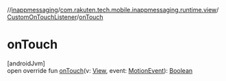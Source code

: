 //[inappmessaging](../../../index.md)/[com.rakuten.tech.mobile.inappmessaging.runtime.view](../index.md)/[CustomOnTouchListener](index.md)/[onTouch](on-touch.md)

# onTouch

[androidJvm]\
open override fun [onTouch](on-touch.md)(v: [View](https://developer.android.com/reference/kotlin/android/view/View.html), event: [MotionEvent](https://developer.android.com/reference/kotlin/android/view/MotionEvent.html)): [Boolean](https://kotlinlang.org/api/latest/jvm/stdlib/kotlin/-boolean/index.html)
